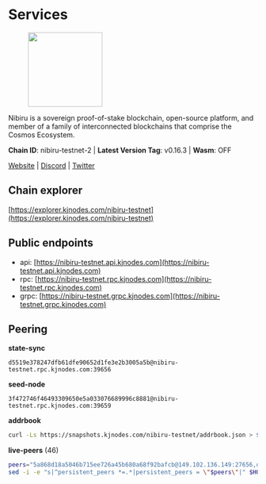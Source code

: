 # Services

<figure><img src="https://raw.githubusercontent.com/kj89/testnet_manuals/main/pingpub/logos/nibiru.png" width="150" alt=""><figcaption></figcaption></figure>

Nibiru is a sovereign proof-of-stake blockchain, open-source platform,  and member of a family of interconnected blockchains that comprise the Cosmos Ecosystem.

**Chain ID**: nibiru-testnet-2 | **Latest Version Tag**: v0.16.3 | **Wasm**: OFF

[Website](https://nibiru.fi) | [Discord](https://discord.gg/nibiru) | [Twitter](https://twitter.com/NibiruChain)




## Chain explorer
[https://explorer.kjnodes.com/nibiru-testnet](https://explorer.kjnodes.com/nibiru-testnet)

## Public endpoints

* api: [https://nibiru-testnet.api.kjnodes.com](https://nibiru-testnet.api.kjnodes.com)
* rpc: [https://nibiru-testnet.rpc.kjnodes.com](https://nibiru-testnet.rpc.kjnodes.com)
* grpc: [https://nibiru-testnet.grpc.kjnodes.com](https://nibiru-testnet.grpc.kjnodes.com)

## Peering

**state-sync**

```text
d5519e378247dfb61dfe90652d1fe3e2b3005a5b@nibiru-testnet.rpc.kjnodes.com:39656
```

**seed-node**

```text
3f472746f46493309650e5a033076689996c8881@nibiru-testnet.rpc.kjnodes.com:39659
```

**addrbook**
```bash
curl -Ls https://snapshots.kjnodes.com/nibiru-testnet/addrbook.json > $HOME/.nibid/config/addrbook.json
```

**live-peers** (46)
```bash
peers="5a868d18a5046b715ee726a45b680a68f92bafcb@149.102.136.149:27656,d5519e378247dfb61dfe90652d1fe3e2b3005a5b@65.109.68.190:39656,e55d8746ad30e0d11ebe0aa3792c46713375edcc@135.181.2.104:26656,92845d4150aaf87fc1a6f4a53d8fe545ae44fc9d@86.48.16.205:39656,2a11b3e06f832e430efb41e3c3bb07a42875d20c@154.53.34.112:26657,5eecfdf089428a5a8e52d05d18aae1ad8503d14c@65.108.141.109:19656,a422bbf59756a9584ddc6f97a8b96bb15b596db7@34.73.61.37:26656,d2b6baed49aa475eb6ec5958bfbca30a61363b86@154.53.52.212:26657,966c4d1b14348dbc8e43f2dd9e4e75dca271f7bd@195.3.221.58:39656,3939da5da8d8a31e6af2cb6d7bdcb222ff2487eb@65.109.14.69:39656,a94ef19317c0b592cc3d6ac10501d0f4fc099d47@85.173.113.198:21656,fe95705d3de436dcef390c5ed7cd44d500c32738@185.135.137.254:26656,4598f4c15803d79596739206c4966b8ce7b8ef48@82.208.21.15:26656,ce5f1c19251113d7cf8cb73a71cf524bccc08e0e@94.130.38.122:39656,06b87408d9b9b7a0b821c967bbfc2baaf4bac61a@38.242.204.136:26656,438701ce016699880f9073c6b99f71d17309d820@154.53.52.215:26657,a575313137ddc0dae09fc79ad5558f2ca25867af@199.175.98.114:26656,09de7d3f5acc5e421247a582aa50d601571415fb@38.242.202.200:26656,3997242f9646ca642932852b7577ddb9976e0396@5.199.130.53:26656,c51594d9842de3569c2d440fcefc7a66b2541191@199.175.98.111:36656,0d7d4f9b5dfe2dcc9c313fa3695eacd22e132a1b@125.111.119.12:26657,2e2a71b2fc86986a7940df724ce100c45cca3649@66.94.104.184:26657,4de6be49a94501408528a4943f68290678f04fd8@38.242.211.6:26656,e4ea6ffd9ec8ca5db91506e0429613628f0f61ee@155.133.22.115:26656,24016cec78971d7ecae24fd99ac16655e6332eb8@66.94.102.176:26657,a7c9672ef8de4ad57b179dda3f1a2ef00d9cf040@84.54.23.64:26656,92e6a5c389e6b27ae52ab3d9c737e7f92ef01e07@89.163.219.90:26656,ff60133778ab80489636a81ec861b508e6d6aca4@34.168.169.45:26656,90680b54bdd464423f6582c22f9df2dc3b5e59c8@161.97.158.59:26656,a4a0b5b90dbcc92006e7d05d7f6521f120520116@34.75.178.18:26656,a71be69ab3cae88b9100cc357163e003b11291d1@155.133.22.116:26656,c7f3b61275dc16993c39a1ebc9f6cb5895d11d56@148.251.43.226:15656,fa9913e5818acda6f0d06f3473a96052816fd51a@154.53.34.124:26657,9227a66ad8c0b6aac7ce4f85d99def3c4f91a75d@14.226.9.208:12656,9886bde397f0aaf4c9402e618b49393746266c3a@62.141.39.134:26656,719e5c2c79f027c65514d70e0f08d754119a6f0c@45.10.154.246:26656,5c2a752c9b1952dbed075c56c600c3a79b58c395@195.3.220.140:27046,b1b38341e4d443e2b8d97368c734c1578e4f01cb@46.151.27.109:39656,45ec7dd932c8ef02787ac6188b3a4d1f535440be@148.251.11.99:24656,67fdadee4b68ba33950b4127844557b998964d3b@78.107.234.44:26656,334af61b52388924e3a1c6ac1af57ffbac2ad752@84.46.255.14:26656,e579409f763fb945569c8d04f0f3257607ab88af@38.242.242.23:26656,e63604bb6323eaafb02a72cb825d770fd7f1998c@65.109.70.23:19856,98032241ea61ca6ac066b8fa508baace6678a7a3@190.2.155.67:31656,d13873ee7dfd80ff798ccbdeffa9098f72c7c1ae@38.242.202.174:26656,80030d5945eef7519407d047479d40a2f2bf1fe6@65.109.92.241:11036"
sed -i -e "s|^persistent_peers *=.*|persistent_peers = \"$peers\"|" $HOME/.nibid/config/config.toml
```

